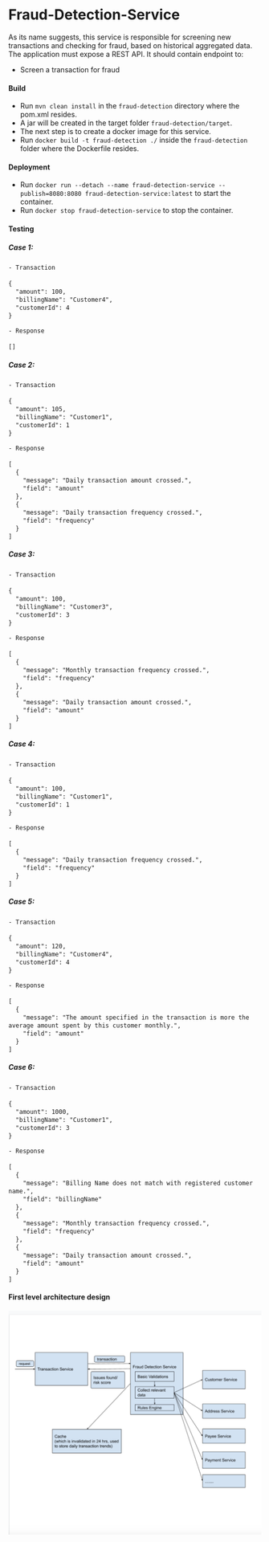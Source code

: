 # Fraud-Detection-Service

As its name suggests, this service is responsible for screening new transactions and checking for fraud, based on historical aggregated data. The application must expose a REST API. It should contain endpoint to:
  - Screen a transaction for fraud

#### Build
 - Run `mvn clean install` in the `fraud-detection` directory where the pom.xml resides.
 - A jar will be created in the target folder `fraud-detection/target`.
 - The next step is to create a docker image for this service.
 - Run `docker build -t fraud-detection ./` inside the `fraud-detection` folder where the Dockerfile resides.
 
#### Deployment
 - Run `docker run --detach --name fraud-detection-service --publish=8080:8080 fraud-detection-service:latest` to start the container.
 - Run `docker stop fraud-detection-service` to stop the container.
 

#### Testing

##### Case 1:
```
- Transaction

{
  "amount": 100,
  "billingName": "Customer4",
  "customerId": 4
}
```
```
- Response

[] 
```

##### Case 2:
```
- Transaction

{
  "amount": 105,
  "billingName": "Customer1",
  "customerId": 1
}
```
```
- Response

[
  {
    "message": "Daily transaction amount crossed.",
    "field": "amount"
  },
  {
    "message": "Daily transaction frequency crossed.",
    "field": "frequency"
  }
]
```
##### Case 3:
```
- Transaction

{
  "amount": 100,
  "billingName": "Customer3",
  "customerId": 3
}
```
```
- Response

[
  {
    "message": "Monthly transaction frequency crossed.",
    "field": "frequency"
  },
  {
    "message": "Daily transaction amount crossed.",
    "field": "amount"
  }
]
```
##### Case 4:

```
- Transaction

{
  "amount": 100,
  "billingName": "Customer1",
  "customerId": 1
}
```
```
- Response

[
  {
    "message": "Daily transaction frequency crossed.",
    "field": "frequency"
  }
]
```

##### Case 5:
```
- Transaction

{
  "amount": 120,
  "billingName": "Customer4",
  "customerId": 4
}
```
```
- Response

[
  {
    "message": "The amount specified in the transaction is more the average amount spent by this customer monthly.",
    "field": "amount"
  }
]
```
##### Case 6:
```
- Transaction

{
  "amount": 1000,
  "billingName": "Customer1",
  "customerId": 3
}
```
```
- Response

[
  {
    "message": "Billing Name does not match with registered customer name.",
    "field": "billingName"
  },
  {
    "message": "Monthly transaction frequency crossed.",
    "field": "frequency"
  },
  {
    "message": "Daily transaction amount crossed.",
    "field": "amount"
  }
]
```

#### First level architecture design

![First level architecture design](src/main/resources/static/first_level_design.png)

